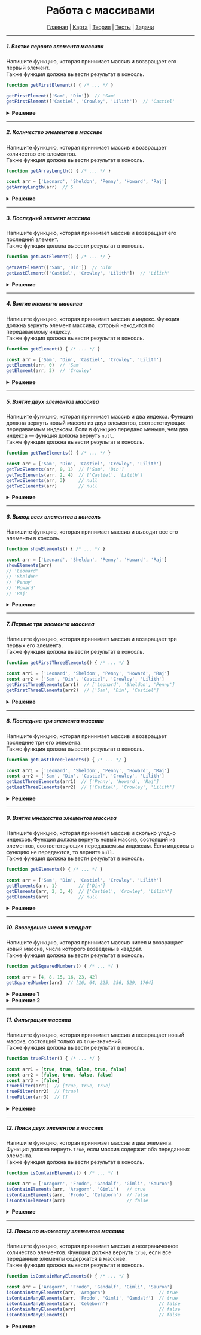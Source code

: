 <div align="center">

# Работа с массивами

[Главная](https://github.com/dollaween/junior-roadmap/)
|
[Карта](/roadmap/README.md)
|
[Теория](/theory/README.md)
|
[Тесты](/tests/README.md)
|
[Задачи](/tasks/README.md)

</div>

---

##### 1. Взятие первого элемента массива

Напишите функцию, которая принимает массив и возвращает его первый элемент.  
Также функция должна вывести результат в консоль.

```js
function getFirstElement() { /* ... */ }

getFirstElement(['Sam', 'Din'])  // 'Sam'
getFirstElement(['Castiel', 'Crowley', 'Lilith'])  // 'Castiel'
```

<details><summary><b>Решение</b></summary>
<p>

```js
function getFirstElement(arr) {
  const result = arr[0]
  console.log(result)
  return result
}
```

</p>
</details>

---

##### 2. Количество элементов в массиве

Напишите функцию, которая принимает массив и возвращает количество его элементов.  
Также функция должна вывести результат в консоль.

```js
function getArrayLength() { /* ... */ }

const arr = ['Leonard', 'Sheldon', 'Penny', 'Howard', 'Raj']
getArrayLength(arr)  // 5
```

<details><summary><b>Решение</b></summary>
<p>

```js
function getArrayLength(arr) {
  const length = arr.length
  console.log(length)
  return length
}
```

</p>
</details>

---

##### 3. Последний элемент массива

Напишите функцию, которая принимает массив и возвращает его последний элемент.  
Также функция должна вывести результат в консоль.

```js
function getLastElement() { /* ... */ }

getLastElement(['Sam', 'Din'])  // 'Din'
getLastElement(['Castiel', 'Crowley', 'Lilith'])  // 'Lilith'
```

<details><summary><b>Решение</b></summary>
<p>

```js
function getLastElement(arr) {
  const result = arr[arr.length - 1]
  console.log(result)
  return result
}
```

</p>
</details>


---

##### 4. Взятие элемента массива

Напишите функцию, которая принимает массив и индекс. Функция должна вернуть элемент массива, который находится по передаваемому индексу.  
Также функция должна вывести результат в консоль.

```js
function getElement() { /* ... */ }

const arr = ['Sam', 'Din', 'Castiel', 'Crowley', 'Lilith']
getElement(arr, 0)  // 'Sam'
getElement(arr, 3)  // 'Crowley'
```

<details><summary><b>Решение</b></summary>
<p>

```js
function getElement(arr, index) {
  const result = arr[index]
  console.log(result)
  return result
}
```

</p>
</details>

---

##### 5. Взятие двух элементов массива

Напишите функцию, которая принимает массив и два индекса. Функция должна вернуть новый массив из двух элементов, соответствующих передаваемым индексам. Если в функцию передано меньше, чем два индекса — функция должна вернуть `null`.  
Также функция должна вывести результат в консоль.

```js
function getTwoElements() { /* ... */ }

const arr = ['Sam', 'Din', 'Castiel', 'Crowley', 'Lilith']
getTwoElements(arr, 0, 1)  // ['Sam', 'Din']
getTwoElements(arr, 2, 4)  // ['Castiel', 'Lilith']
getTwoElements(arr, 3)     // null
getTwoElements(arr)        // null
```

<details><summary><b>Решение</b></summary>
<p>

```js
function getTwoElements(arr, index1, index2) {
  if (index1 === undefined || index2 === undefined) {
    return null
  }

  const element1 = arr[index1]
  const element2 = arr[index2]

  const result = [element1, element2]

  console.log(result)
  return result
}
```

</p>
</details>


---

##### 6. Вывод всех элементов в консоль

Напишите функцию, которая принимает массив и выводит все его элементы в консоль.  

```js
function showElements() { /* ... */ }

const arr = ['Leonard', 'Sheldon', 'Penny', 'Howard', 'Raj']
showElements(arr)
// 'Leonard'
// 'Sheldon'
// 'Penny'
// 'Howard'
// 'Raj'
```

<details><summary><b>Решение</b></summary>
<p>

```js
function showElements(arr) {
  for (let i = 0; i < arr.length; i++) {
    console.log(arr[i])
  }
}
```

</p>
</details>

---

##### 7. Первые три элемента массива

Напишите функцию, которая принимает массив и возвращает три первых его элемента.  
Также функция должна вывести результат в консоль.

```js
function getFirstThreeElements() { /* ... */ }

const arr1 = ['Leonard', 'Sheldon', 'Penny', 'Howard', 'Raj']
const arr2 = ['Sam', 'Din', 'Castiel', 'Crowley', 'Lilith']
getFirstThreeElements(arr1)  // ['Leonard', 'Sheldon', 'Penny']
getFirstThreeElements(arr2)  // ['Sam', 'Din', 'Castiel']
```

<details><summary><b>Решение</b></summary>
<p>

```js
function getFirstThreeElements(arr) {
  const result = []

  for (let i = 0; i < 3; i++) {
    const element = arr[i]
    result.push(element)
  }

  console.log(result)
  return result
}
```

</p>
</details>

---

##### 8. Последние три элемента массива

Напишите функцию, которая принимает массив и возвращает последние три его элемента.  
Также функция должна вывести результат в консоль.

```js
function getLastThreeElements() { /* ... */ }

const arr1 = ['Leonard', 'Sheldon', 'Penny', 'Howard', 'Raj']
const arr2 = ['Sam', 'Din', 'Castiel', 'Crowley', 'Lilith']
getLastThreeElements(arr1)  // ['Penny', 'Howard', 'Raj']
getLastThreeElements(arr2)  // ['Castiel', 'Crowley', 'Lilith']
```

<details><summary><b>Решение</b></summary>
<p>

```js
function getLastThreeElements(arr) {
  let result = []

  for (let i = arr.length - 3; i < arr.length; i += 1) {
    const element = arr[i]
    result.push(element)
  }

  console.log(result)
  return result
}
```

</p>
</details>

---

##### 9. Взятие множества элементов массива

Напишите функцию, которая принимает массив и сколько угодно индексов. Функция должна вернуть новый массив, состоящий из элементов, соответствующих передаваемым индексам. Если индексы в функцию не передаются, то верните `null`.  
Также функция должна вывести результат в консоль.

```js
function getElements() { /* ... */ }

const arr = ['Sam', 'Din', 'Castiel', 'Crowley', 'Lilith']
getElements(arr, 1)        // ['Din']
getElements(arr, 2, 3, 4)  // ['Castiel', 'Crowley', 'Lilith']
getElements(arr)           // null
```

<details><summary><b>Решение</b></summary>
<p>

```js
function getElements(arr, ...indexes) {
  if (indexes.length === 0) {
    return null
  }

  const result = []
  for (let i = 0; i < indexes.length; i++) {
    const index = indexes[i]
    const element = arr[index]
    result.push(element)
  }

  console.log(result)
  return result
}
```

</p>
</details>

---

##### 10. Возведение чисел в квадрат

Напишите функцию, которая принимает массив чисел и возвращает новый массив, числа которого возведены в квадрат.  
Также функция должна вывести результат в консоль.

```js
function getSquaredNumbers() { /* ... */ }

const arr = [4, 8, 15, 16, 23, 42]
getSquaredNumber(arr)  // [16, 64, 225, 256, 529, 1764]
```

<details><summary><b>Решение 1</b></summary>
<p>

```js
function getSquaredNumber(arr) {
  const result = []

  for (let i = 0; i < arr.length; i++) {
    const element = arr[i] ** 2
    result.push(element)
  }

  console.log(result)
  return result
}
```

</p>
</details>

<details><summary><b>Решение 2</b></summary>
<p>

```js
function getSquaredNumber(arr) {
  const result = arr.map(num => {
    return num ** 2
  })

  console.log(result)
  return result
}
```

</p>
</details>

---

##### 11. Фильтрация массива

Напишите функцию, которая принимает массив и возвращает новый массив, состоящий только из `true`-значений.  
Также функция должна вывести результат в консоль.

```js
function trueFilter() { /* ... */ }

const arr1 = [true, true, false, true, false]
const arr2 = [false, true, false, false]
const arr3 = [false]
trueFilter(arr1)  // [true, true, true]
trueFilter(arr2)  // [true]
trueFilter(arr3)  // []
```

<details><summary><b>Решение</b></summary>
<p>

```js
function trueFilter(arr) {
  const result = arr.filter(element => {
    return element === true
  })
  
  console.log(result)
  return result
}
```

</p>
</details>

---

##### 12. Поиск двух элементов в массиве

Напишите функцию, которая принимает массив и два элемента. Функция должна вернуть `true`, если массив содержит оба переданных элемента.  
Также функция должна вывести результат в консоль.

```js
function isContainElements() { /* ... */ }

const arr = ['Aragorn', 'Frodo', 'Gandalf', 'Gimli', 'Sauron']
isContainElements(arr, 'Aragorn', 'Gimli')   // true
isContainElements(arr, 'Frodo', 'Celeborn')  // false
isContainElements(arr)                       // false
```

<details><summary><b>Решение</b></summary>
<p>

```js
function isContainElements(arr, target1, target2) {
  if (!target1 || !target2) {
    return false
  }

  let result = false

  if (arr.indexOf(target1) !== -1 && arr.indexOf(target2) !== -1) {
    result = true
  }

  console.log(result)

  return result
}
```

</p>
</details>

---

##### 13. Поиск по множеству элементов массива

Напишите функцию, которая принимает массив и неограниченное количество элементов. Функция должна вернуть `true`, если все переданные элементы содержатся в массиве.  
Также функция должна вывести результат в консоль.

```js
function isContainManyElements() { /* ... */ }

const arr = ['Aragorn', 'Frodo', 'Gandalf', 'Gimli', 'Sauron']
isContainManyElements(arr, 'Aragorn')                    // true
isContainManyElements(arr, 'Frodo', 'Gimli', 'Gandalf')  // true
isContainManyElements(arr, 'Celeborn')                   // false
isContainManyElements(arr)                               // false
isContainManyElements()                                  // false
```

<details><summary><b>Решение</b></summary>
<p>

```js
function isContainManyElements(arr, ...targets) {
  if (!Array.isArray(arr) || targets.length === 0) {
    return false
  }

  let result = true

  for (let i = 0; i < targets.length; i++) {
    if (arr.indexOf(targets[i]) === -1) {
      result = false
      break
    }
  }

  console.log(result)

  return result
}
```

</p>
</details>


















